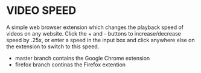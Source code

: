 # VIDEO SPEED

A simple web browser extension which changes the playback speed of videos on any website. Click the + and - buttons to increase/decrease speed by .25x, or enter a speed in the input box and click anywhere else on the extension to switch to this speed.

- master branch contains the Google Chrome extension
- firefox branch continas the Firefox extention
